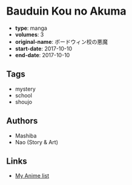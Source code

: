 # Bauduin Kou no Akuma

-   **type**: manga
-   **volumes**: 3
-   **original-name**: ボードウィン校の悪魔
-   **start-date**: 2017-10-10
-   **end-date**: 2017-10-10

## Tags

-   mystery
-   school
-   shoujo

## Authors

-   Mashiba
-   Nao (Story & Art)

## Links

-   [My Anime list](https://myanimelist.net/manga/114541/Bauduin_Kou_no_Akuma)
